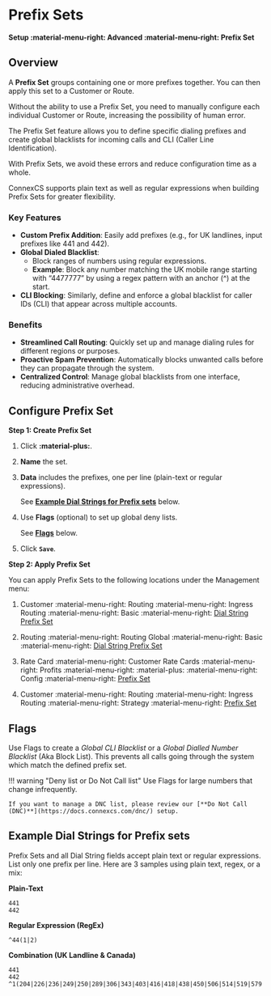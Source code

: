 # Prefix Sets

**Setup :material-menu-right: Advanced :material-menu-right: Prefix Set**

## Overview

A **Prefix Set** groups containing one or more prefixes together. You can then apply this set to a Customer or Route.

Without the ability to use a Prefix Set, you need to manually configure each individual Customer or Route, increasing the possibility of human error.

The Prefix Set feature allows you to define specific dialing prefixes and create global blacklists for incoming calls and CLI (Caller Line Identification).

With Prefix Sets, we avoid these errors and reduce configuration time as a whole.

ConnexCS supports plain text as well as regular expressions when building Prefix Sets for greater flexibility.

### Key Features

+ **Custom Prefix Addition**: Easily add prefixes (e.g., for UK landlines, input prefixes like 441 and 442).
+ **Global Dialed Blacklist**: 
    + Block ranges of numbers using regular expressions.
    + **Example**: Block any number matching the UK mobile range starting with “4477777” by using a regex pattern with an anchor (^) at the start.
+ **CLI Blocking**: Similarly, define and enforce a global blacklist for caller IDs (CLI) that appear across multiple accounts.

### Benefits

+ **Streamlined Call Routing**: Quickly set up and manage dialing rules for different regions or purposes.
+ **Proactive Spam Prevention**: Automatically blocks unwanted calls before they can propagate through the system.
+ **Centralized Control**: Manage global blacklists from one interface, reducing administrative overhead.

## Configure Prefix Set

**Step 1: Create Prefix Set**

1. Click **:material-plus:**.
2. **Name** the set.
3. **Data** includes the prefixes, one per line (plain-text or regular expressions).

    See [**Example Dial Strings for Prefix sets**](/setup/advanced/prefix-set/#example-dial-strings-for-prefix-sets) below.

4. Use **Flags** (optional) to set up global deny lists.

    See [**Flags**](/setup/advanced/prefix-set/#flags) below.

5. Click **`Save`**.

**Step 2: Apply Prefix Set**

You can apply Prefix Sets to the following locations under the Management menu:

  1. Customer :material-menu-right: Routing :material-menu-right: Ingress Routing :material-menu-right: Basic :material-menu-right: [Dial String Prefix Set](https://docs.connexcs.com/customer/routing/#basic)

  2. Routing :material-menu-right: Routing Global :material-menu-right: Basic :material-menu-right: [Dial String Prefix Set](https://docs.connexcs.com/global-routing/)

  3. Rate Card :material-menu-right: Customer Rate Cards :material-menu-right: Profits :material-menu-right: :material-plus: :material-menu-right: Config :material-menu-right: [Prefix Set](https://docs.connexcs.com/customer-ratecard/#main-tab)
  
  4. Customer :material-menu-right: Routing :material-menu-right: Ingress Routing :material-menu-right: Strategy :material-menu-right: [Prefix Set](https://docs.connexcs.com/customer-ratecard/#main-tab)

## Flags

Use Flags to create a *Global CLI Blacklist* or a *Global Dialled Number Blacklist* (Aka Block List). This prevents all calls going through the system which match the defined prefix set.

!!! warning "Deny list or Do Not Call list"
    Use Flags for large numbers that change infrequently.

    If you want to manage a DNC list, please review our [**Do Not Call (DNC)**](https://docs.connexcs.com/dnc/) setup.

## Example Dial Strings for Prefix sets

Prefix Sets and all Dial String fields accept plain text or regular expressions. List only one prefix per line. Here are 3 samples using plain text, regex, or a mix:

**Plain-Text**

```
441
442
```

**Regular Expression (RegEx)**
```
^44(1|2)
```

**Combination (UK Landline & Canada)**

```
441
442
^1(204|226|236|249|250|289|306|343|403|416|418|438|450|506|514|519|579|581|587|604|613|647|705|709|778|780|807|819|867|902|905)
```

